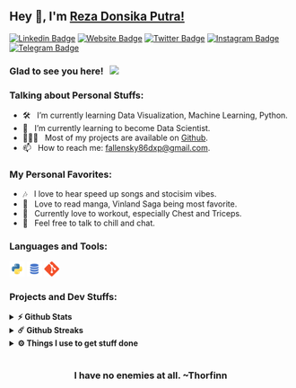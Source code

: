 ## Hey 👋, I'm [Reza Donsika Putra!](https://github.com/fallennnn)

[![Linkedin Badge](https://img.shields.io/badge/-LinkedIn-0e76a8?style=flat-square&logo=Linkedin&logoColor=white)](https://www.linkedin.com/in/reza-donsika-putra/)
[![Website Badge](https://img.shields.io/badge/Website-3b5998?style=flat-square&logo=google-chrome&logoColor=white)](https://ceritafallen.com/)
[![Twitter Badge](https://img.shields.io/badge/-Twitter-00acee?style=flat-square&logo=Twitter&logoColor=white)](https://twitter.com/si_fallen)
[![Instagram Badge](https://img.shields.io/badge/-Instagram-e4405f?style=flat-square&logo=Instagram&logoColor=white)](https://www.instagram.com/sebutajadono/)
[![Telegram Badge](https://img.shields.io/badge/-Telegram-0088cc?style=flat-square&logo=Telegram&logoColor=white)](https://t.me/si_fallen)

### Glad to see you here! &nbsp; ![](https://visitor-badge.glitch.me/badge?page_id=fallennnn.fallennnn&style=flat-square&color=0088cc)

### Talking about Personal Stuffs:

- 🛠 &nbsp; I’m currently learning Data Visualization, Machine Learning, Python.
- 🚀 &nbsp; I’m currently learning to become Data Scientist.
- 👨🏻‍💻 &nbsp; Most of my projects are available on [Github](https://github.com/fallennnn).
- 📫 &nbsp; How to reach me: fallensky86dxp@gmail.com.

### My Personal Favorites:

- 🎶 &nbsp; I love to hear speed up songs and stocisim vibes.
- 📰 &nbsp; Love to read manga, Vinland Saga being most favorite.
- 🥊 &nbsp; Currently love to workout, especially Chest and Triceps.
- 🍕 &nbsp; Feel free to talk to chill and chat.

### Languages and Tools:

<code><img height="27" src="https://raw.githubusercontent.com/github/explore/80688e429a7d4ef2fca1e82350fe8e3517d3494d/topics/python/python.png" alt="python"></code>
<code><img height="27" src="https://raw.githubusercontent.com/github/explore/80688e429a7d4ef2fca1e82350fe8e3517d3494d/topics/sql/sql.png" alt="sql"></code>
<code><img height="27" src="https://raw.githubusercontent.com/devicons/devicon/master/icons/git/git-original.svg" alt="git"></code>

### Projects and Dev Stuffs:

<details>	
  <summary><b>⚡ Github Stats</b></summary>

  <br />
  <img height="180em" src="https://github-readme-stats.vercel.app/api?username=fallennnn&theme=tokyonight&show_icons=true&hide_border=false&count_private=true" />
  <img height="180em" src="https://github-readme-stats.vercel.app/api/top-langs/username=fallennnn&theme=tokyonight&show_icons=true&hide_border=false&layout=compact"/>
</details>

<details>	
  <summary><b>☄️ Github Streaks</b></summary>

  <br />
  <img height="180em" src="https://github-readme-streak-stats.herokuapp.com/?user=fallennnn&theme=tokyonight&hide_border=false" />
</details>
 
<details>	
  <br />
  <summary><b>⚙️ Things I use to get stuff done</b></summary>
  	<ul>
  	    <li><b>OS:</b> Windows 11 Home 64-bit</li>
	    <li><b>Laptop: </b> ASUS TUF GAMING F15</li>
  	    <li><b>Browser: </b> Chrome Web Browser</li>
	    <li><b>Code Editor:</b> Visual Studio Code</li>
	    <li><b>To Stay Updated:</b> Github, Instagram, Linkedin and Twitter.</li>
	    <br />
	</ul>	
</details>

#

<div align="center">

### I have no enemies at all. ~Thorfinn

</div>
